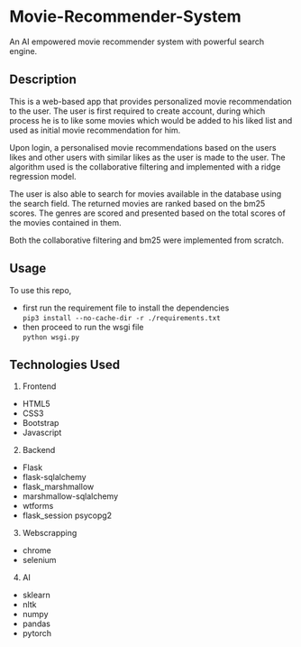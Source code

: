# Movie-Recommender-System
An AI empowered movie recommender system with powerful search engine.

## Description
This is a web-based app that provides personalized movie recommendation to the user. 
The user is first required to create account, during which process he is to like some 
movies which would be added to his liked list and used as initial movie recommendation 
for him.  

Upon login, a personalised movie recommendations based on the users likes and other 
users with similar likes as the user is made to the user. The algorithm used is the 
collaborative filtering and implemented with a ridge regression model.

The user is also able to search for movies available in the database using the search 
field. The returned movies are ranked based on the bm25 scores. The genres are scored 
and presented based on the total scores of the movies contained in them.

Both the collaborative filtering and bm25 were implemented from scratch.

## Usage
To use this repo,
- first run the requirement file to install the dependencies  
`pip3 install --no-cache-dir -r ./requirements.txt`  
- then proceed to run the wsgi file  
`python wsgi.py`


## Technologies Used
1. Frontend
- HTML5
- CSS3
- Bootstrap
- Javascript
2. Backend
- Flask
- flask-sqlalchemy
- flask_marshmallow
- marshmallow-sqlalchemy
- wtforms
- flask_session
psycopg2
3. Webscrapping
- chrome
- selenium
4. AI
- sklearn
- nltk
- numpy
- pandas
- pytorch

